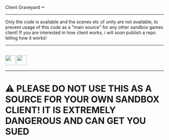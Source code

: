  Client Graveyard ⚰ 
 <hr>
 Only the code is available and the scenes etc of unity are not available, to prevent usage of this code as a "main source" for any other sandbox games client! If you are interested in how client works, i will soon publish a repo telling how it works!
 <br>
 <hr>
 <br>
 <a href="https://github.com/OoIks/Clients-Graveyard/tree/main/Superium"><img width="32" src="https://styles.redditmedia.com/t5_32fby3/styles/communityIcon_ep9p58umqpk51.jpg?width=256&s=1fb03b4c55d6fd56e8cf56677789477b58e24316"></a>
  <a href="https://github.com/OoIks/Clients-Graveyard/tree/main/Byckie"><img width="32" src="https://pbs.twimg.com/profile_images/1352196182777475072/v_ViTQhC_400x400.jpg"></a>
 
 <br>
 <hr>

# ⚠️ PLEASE DO NOT USE THIS AS A SOURCE FOR YOUR OWN SANDBOX CLIENT! IT IS EXTREMELY DANGEROUS AND CAN GET YOU SUED
